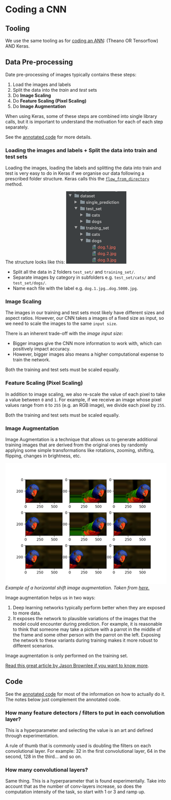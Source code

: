 # Coding a CNN

## Tooling
We use the same tooling as for [coding an ANN][coding-an-ann-tooling]: (Theano OR Tensorflow) AND Keras.

## Data Pre-processing
Date pre-processing of images typically contains these steps:
1. Load the images and labels
1. Split the data into the _train_ and _test_ sets
1. Do __Image Scaling__
1. Do __Feature Scaling (Pixel Scaling)__
1. Do __Image Augmentation__

When using Keras, some of these steps are combined into single library calls, but it is important to understand
the motivation for each of each step separately.

See the [annotated code][cnn-code-detail] for more details.

### Loading the images and labels + Split the data into train and test sets 

Loading the images, loading the labels and splitting the data into train and test
is very easy to do in Keras if we organise our data following a prescribed folder structure. 
Keras calls this the [`flow_from_directory`][flow-from-directory-method] method.

The structure looks like this:
![Keras folder structure for image datasets][keras-folder-structure-for-image-datasets]
- Split all the data in 2 folders `test_set/` and `training_set/`.
- Separate images by category in subfolders e.g. `test_set/cats/` and `test_set/dogs/`.
- Name each file with the label e.g. `dog.1.jpg`...`dog.5000.jpg`.

### Image Scaling
The images in our training and test sets most likely have different sizes and aspect ratios. However, our
CNN takes a images of a fixed size as input, so we need to scale the images to the same `input size`.

There is an inherent trade-off with the _image input size_: 
- Bigger images give the CNN more information to work with, which can positively impact accuracy.
- However, bigger images also means a higher computational expense to train the network.

Both the training and test sets must be scaled equally.

### Feature Scaling (Pixel Scaling)
In addition to image scaling, we also re-scale the value of each pixel to take a value between `0` and `1`.
For example, if we receive an image whose pixel values range from `0` to `255` (e.g. an RGB image), we divide
each pixel by `255`.

Both the training and test sets must be scaled equally. 
 
### Image Augmentation

Image Augmentation is a technique that allows us to generate additional training images that are derived
from the original ones by randomly applying some simple transformations like rotations, zooming, shifting,
flipping, changes in brightness, etc.

![Example of Horizontal shift image augmentation][horizontal-shift-image-augmentation]
_Example of a horizontal shift image augmentation._
_Taken from [here.][image-augmentation-article]_

Image augmentation helps us in two ways:
1. Deep learning networks typically perform better when they are exposed to more data.
2. It exposes the network to plausible variations of the images that the model could
encounter during prediction.  For example, it is reasonable to think that someone may
take a picture with a parrot in the middle of the frame and some other person with the parrot on the
left.  Exposing the network to these variants during training makes it more robust to 
different scenarios. 

Image augmentation is only performed on the training set.

[Read this great article by Jason Brownlee if you want to know more][image-augmentation-article].

## Code
See the [annotated code][cnn-code-detail] for most of the information on how to actually do it.
The notes below just complement the annotated code.

### How many feature detectors / filters to put in each convolution layer?
This is a hyperparameter and selecting the value is an art and defined through experimentation.

A rule of thumb that is commonly used is doubling the filters on each convolutional layer. 
For example: 32 in the first convolutional layer, 64 in the second, 128 in the third... and so on.

### How many convolutional layers? 
Same thing. This is a hyperparameter that is found experimentally. Take into account that as the number of conv-layers
increase, so does the computation intensity of the task, so start with 1 or 3 and ramp up.

[coding-an-ann-tooling]: ../Part%201%20-%20Artificial%20Neural%20Networks%20(ANN)/2-coding-an-ann.md#tooling
[keras-folder-structure-for-image-datasets]: ./keras-folder-structure-for-image-datasets.png
[image-augmentation-article]: https://machinelearningmastery.com/how-to-configure-image-data-augmentation-when-training-deep-learning-neural-networks/
[cnn-code-detail]: ../../../annotated_code/volume_1_supervised_deep_learning/part_2_convolutional_neural_network/cnn_image_classifier.py
[flow-from-directory-method]: https://keras.io/preprocessing/image/#image-preprocessing
[horizontal-shift-image-augmentation]: ./horizontal-shift-image-augmentation.png